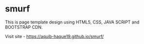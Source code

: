 # smurf
This is page template design using HTML5, CSS, JAVA SCRIPT and BOOTSTRAP CDN.

Visit site - https://aquib-haque19.github.io/smurf/
